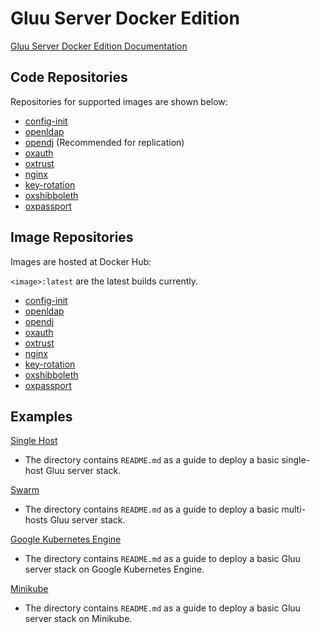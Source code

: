 # Gluu Server Docker Edition

[Gluu Server Docker Edition Documentation](https://gluu.org/docs/ce/3.1.3/docker/intro/)

## Code Repositories

Repositories for supported images are shown below:

- [config-init](http://github.com/GluuFederation/docker-config-init)
- [openldap](http://github.com/GluuFederation/docker-openldap)
- [opendj](http://github.com/GluuFederation/docker-opendj) (Recommended for replication)
- [oxauth](http://github.com/GluuFederation/docker-oxauth)
- [oxtrust](http://github.com/GluuFederation/docker-oxtrust)
- [nginx](http://github.com/GluuFederation/docker-nginx)
- [key-rotation](https://github.com/GluuFederation/docker-key-rotation)
- [oxshibboleth](https://github.com/GluuFederation/docker-oxshibboleth)
- [oxpassport](https://github.com/GluuFederation/docker-oxPassport)

## Image Repositories

Images are hosted at Docker Hub:

`<image>:latest` are the latest builds currently.

- [config-init](https://hub.docker.com/r/gluufederation/config-init)
- [openldap](https://hub.docker.com/r/gluufederation/openldap)
- [opendj](https://hub.docker.com/r/gluufederation/opendj)
- [oxauth](https://hub.docker.com/r/gluufederation/oxauth)
- [oxtrust](https://hub.docker.com/r/gluufederation/oxtrust)
- [nginx](https://hub.docker.com/r/gluufederation/nginx)
- [key-rotation](https://hub.docker.com/r/gluufederation/key-rotation)
- [oxshibboleth](https://hub.docker.com/r/gluufederation/oxshibboleth)
- [oxpassport](https://hub.docker.com/r/gluufederation/oxpassport)

## Examples

[Single Host](./examples/single-host/)

- The directory contains `README.md` as a guide to deploy a basic single-host Gluu server stack.

[Swarm](./examples/multi-host/)

- The directory contains `README.md` as a guide to deploy a basic multi-hosts Gluu server stack.

[Google Kubernetes Engine](./examples/kubernetes/gke)

- The directory contains `README.md` as a guide to deploy a basic Gluu server stack on Google Kubernetes Engine.

[Minikube](./examples/kubernetes/minikube)

- The directory contains `README.md` as a guide to deploy a basic Gluu server stack on Minikube.
